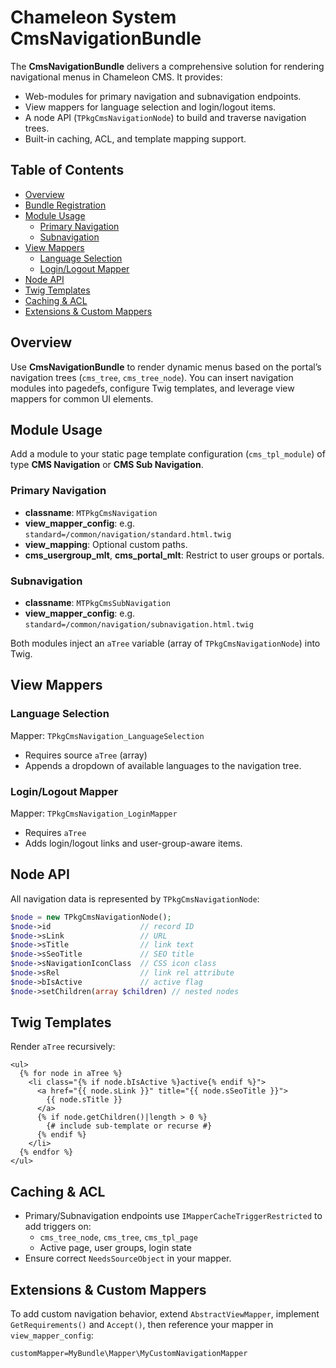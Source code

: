 Chameleon System CmsNavigationBundle
=====================================

The **CmsNavigationBundle** delivers a comprehensive solution for rendering navigational menus in Chameleon CMS. It provides:
- Web-modules for primary navigation and subnavigation endpoints.
- View mappers for language selection and login/logout items.
- A node API (`TPkgCmsNavigationNode`) to build and traverse navigation trees.
- Built-in caching, ACL, and template mapping support.

Table of Contents
-----------------
- [Overview](#overview)
- [Bundle Registration](#bundle-registration)
- [Module Usage](#module-usage)
  - [Primary Navigation](#primary-navigation)
  - [Subnavigation](#subnavigation)
- [View Mappers](#view-mappers)
  - [Language Selection](#language-selection)
  - [Login/Logout Mapper](#loginlogout-mapper)
- [Node API](#node-api)
- [Twig Templates](#twig-templates)
- [Caching & ACL](#caching--acl)
- [Extensions & Custom Mappers](#extensions--custom-mappers)

## Overview

Use **CmsNavigationBundle** to render dynamic menus based on the portal’s navigation trees (`cms_tree`, `cms_tree_node`). You can insert navigation modules into pagedefs, configure Twig templates, and leverage view mappers for common UI elements.

## Module Usage 

Add a module to your static page template configuration (`cms_tpl_module`) of type **CMS Navigation** or **CMS Sub Navigation**.

### Primary Navigation
- **classname**: `MTPkgCmsNavigation`
- **view_mapper_config**: e.g. `standard=/common/navigation/standard.html.twig`
- **view_mapping**: Optional custom paths.
- **cms_usergroup_mlt**, **cms_portal_mlt**: Restrict to user groups or portals.

### Subnavigation
- **classname**: `MTPkgCmsSubNavigation`
- **view_mapper_config**: e.g. `standard=/common/navigation/subnavigation.html.twig`

Both modules inject an `aTree` variable (array of `TPkgCmsNavigationNode`) into Twig.

## View Mappers

### Language Selection
Mapper: `TPkgCmsNavigation_LanguageSelection`
- Requires source `aTree` (array)
- Appends a dropdown of available languages to the navigation tree.

### Login/Logout Mapper
Mapper: `TPkgCmsNavigation_LoginMapper`
- Requires `aTree`
- Adds login/logout links and user-group-aware items.

## Node API

All navigation data is represented by `TPkgCmsNavigationNode`:
```php
$node = new TPkgCmsNavigationNode();
$node->id                    // record ID
$node->sLink                 // URL
$node->sTitle                // link text
$node->sSeoTitle             // SEO title
$node->sNavigationIconClass  // CSS icon class
$node->sRel                  // link rel attribute
$node->bIsActive             // active flag
$node->setChildren(array $children) // nested nodes
```

## Twig Templates

Render `aTree` recursively:
```twig
<ul>
  {% for node in aTree %}
    <li class="{% if node.bIsActive %}active{% endif %}">
      <a href="{{ node.sLink }}" title="{{ node.sSeoTitle }}">
        {{ node.sTitle }}
      </a>
      {% if node.getChildren()|length > 0 %}
        {# include sub-template or recurse #}
      {% endif %}
    </li>
  {% endfor %}
</ul>
```

## Caching & ACL

- Primary/Subnavigation endpoints use `IMapperCacheTriggerRestricted` to add triggers on:
  - `cms_tree_node`, `cms_tree`, `cms_tpl_page`
  - Active page, user groups, login state
- Ensure correct `NeedsSourceObject` in your mapper.

## Extensions & Custom Mappers

To add custom navigation behavior, extend `AbstractViewMapper`, implement `GetRequirements()` and `Accept()`, then reference your mapper in `view_mapper_config`:
```
customMapper=MyBundle\Mapper\MyCustomNavigationMapper
```
